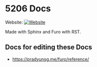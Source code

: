 # 5206 Docs

Website: [![Website](https://github.com/The-Knights-of-Ni/5206-docs/actions/workflows/static.yml/badge.svg)](https://the-knights-of-ni.github.io/5206-docs/)

Made with Sphinx and Furo with RST.

## Docs for editing these Docs

- https://pradyunsg.me/furo/reference/
